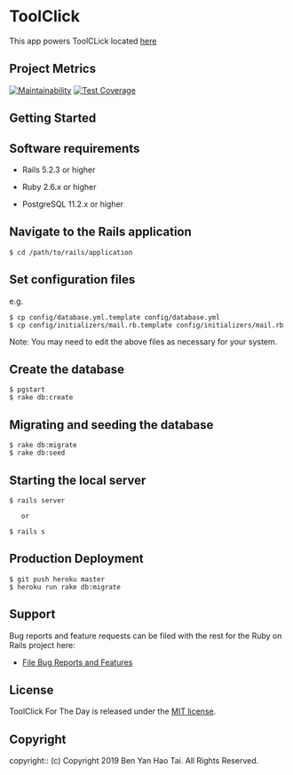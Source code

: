 # ToolClick

<Project Description>

This app powers ToolCLick located [here](https://tool-click.herokuapp.com/)

## Project Metrics

[![Maintainability](https://api.codeclimate.com/v1/badges/806f25fe32310d1648a9/maintainability)](https://codeclimate.com/github/conradwt/tool-click/maintainability) [![Test Coverage](https://api.codeclimate.com/v1/badges/806f25fe32310d1648a9/test_coverage)](https://codeclimate.com/github/conradwt/tool-click/test_coverage)

## Getting Started

## Software requirements

- Rails 5.2.3 or higher

- Ruby 2.6.x or higher

- PostgreSQL 11.2.x or higher

## Navigate to the Rails application

```
$ cd /path/to/rails/application
```

## Set configuration files

e.g.

```
$ cp config/database.yml.template config/database.yml
$ cp config/initializers/mail.rb.template config/initializers/mail.rb
```

Note: You may need to edit the above files as necessary for your system.

## Create the database

```
$ pgstart
$ rake db:create
```

## Migrating and seeding the database

```
$ rake db:migrate
$ rake db:seed
```

## Starting the local server

```
$ rails server

   or

$ rails s
```

## Production Deployment

```
$ git push heroku master
$ heroku run rake db:migrate
```

## Support

Bug reports and feature requests can be filed with the rest for the Ruby on Rails project here:

- [File Bug Reports and Features](https://github.com/conradwt/tool-click/issues)

## License

ToolClick For The Day is released under the [MIT license](https://mit-license.org).

## Copyright

copyright:: (c) Copyright 2019 Ben Yan Hao Tai. All Rights Reserved.
